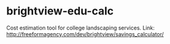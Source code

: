 # brightview-edu-calc

Cost estimation tool for college landscaping services.
Link: http://freeformagency.com/dev/brightview/savings_calculator/
